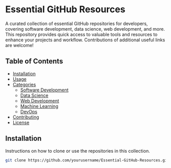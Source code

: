 # Essential GitHub Resources

A curated collection of essential GitHub repositories for developers, covering software development, data science, web development, and more. This repository provides quick access to valuable tools and resources to enhance your projects and workflow. Contributions of additional useful links are welcome!

## Table of Contents
- [Installation](https://www.youtube.com)
- [Usage](#usage)
- [Categories](#categories)
  - [Software Development](#software-development)
  - [Data Science](#data-science)
  - [Web Development](#web-development)
  - [Machine Learning](#machine-learning)
  - [DevOps](#devops)
- [Contributing](#contributing)
- [License](#license)

## Installation
Instructions on how to clone or use the repositories in this collection.

```bash
git clone https://github.com/yourusername/Essential-GitHub-Resources.git
